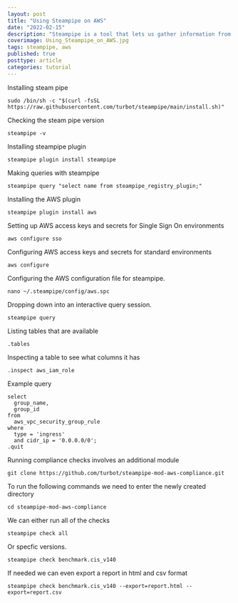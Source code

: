 ```yaml
---
layout: post
title: "Using Steampipe on AWS"
date: "2022-02-15"
description: "Steampipe is a tool that lets us gather information from AWS (or other sources) and lets us interact with that data the same way we would a relational database via SQL style queries."
coverimage: Using_Steampipe_on_AWS.jpg
tags: steampipe, aws
published: true
posttype: article
categories: tutorial
---
```

Installing steam pipe 
```
sudo /bin/sh -c "$(curl -fsSL https://raw.githubusercontent.com/turbot/steampipe/main/install.sh)"
```

Checking the steam pipe version
```
steampipe -v
```

Installing steampipe plugin
```
steampipe plugin install steampipe
```


Making queries with steampipe
```
steampipe query "select name from steampipe_registry_plugin;"
```

Installing the AWS plugin
```
steampipe plugin install aws
```

Setting up AWS access keys and secrets for Single Sign On environments
```
aws configure sso
```


Configuring AWS access keys and secrets for standard environments
```
aws configure
```

Configuring the AWS configuration file for steampipe. 
```
nano ~/.steampipe/config/aws.spc
```

Dropping down into an interactive query session. 
```
steampipe query
```

Listing tables that are available
```
.tables
```

Inspecting a table to see what columns it has
```
.inspect aws_iam_role
```


Example query 
```
select 
  group_name,
  group_id
from
  aws_vpc_security_group_rule
where 
  type = 'ingress'
  and cidr_ip = '0.0.0.0/0';
.quit
```

Running compliance checks involves an additional module
```
git clone https://github.com/turbot/steampipe-mod-aws-compliance.git
```

To run the following commands we need to enter the newly created directory
```
cd steampipe-mod-aws-compliance
```

We can either run all of the checks
```
steampipe check all
```

Or specfic versions. 
```
steampipe check benchmark.cis_v140
```

If needed we can even export a report in html and csv format
```
steampipe check benchmark.cis_v140 --export=report.html --export=report.csv
```